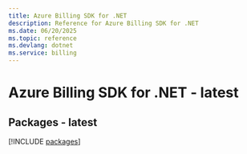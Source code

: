 ```yaml
---
title: Azure Billing SDK for .NET
description: Reference for Azure Billing SDK for .NET
ms.date: 06/20/2025
ms.topic: reference
ms.devlang: dotnet
ms.service: billing
---
```

# Azure Billing SDK for .NET - latest
## Packages - latest
[!INCLUDE [packages](billing-index.md)]